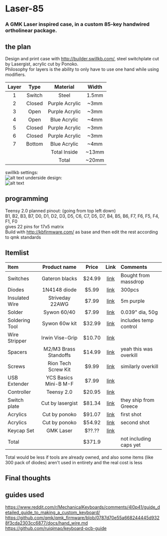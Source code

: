 # Laser-85
### A GMK Laser inspired case, in a custom 85-key handwired ortholinear package.

## the plan  

Design and print case with http://builder.swillkb.com/, steel switchplate cut by Lasergist, acrylic cut by Ponoko.    
Philosophy for layers is the ability to only have to use one hand while using modifiers.  

| Layer | Type   | Material       | Width |
|:-----:|:------:|:--------------:|:-----:|
|   1   | Switch | Steel          | 1.5mm |
|   2   | Closed | Purple Acrylic | ~3mm  |
|   3   | Open   | Purple Acrylic | ~3mm  |
|   4   | Open   | Blue Acrylic   | ~4mm  |
|   5   | Closed | Purple Acrylic | ~3mm  |
|   6   | Closed | Purple Acrylic | ~3mm  |
|   7   | Bottom | Blue Acrylic   | ~4mm  |
|       |        | Total Inside   | ~13mm |
|       |        | Total          | ~20mm |

swillkb settings:  
![alt text](http://i.imgur.com/jhe3P6L.jpg "SwillKB Settings")
underside design:  
![alt text](http://i.imgur.com/UIby4OW.jpg "LASER")

## programming  
Teensy 2.0 planned pinout: (going from top left down)  
B1, B2, B3, B7, D0, D1, D2, D3, D5, C6, C7, D5, D7, B4, B5, B6, F7, F6, F5, F4, F1, F0  
gives 22 pins for 17x5 matrix  
Build with http://kbfirmware.com/ as base and then edit the rest according to qmk standards

Itemlist
------

| Item           | Product name          | Price   | Link                                                  | Comments               |
|:---------------|:---------------------:|:-------:|:-----------------------------------------------------:|:-----------------------|
| Switches       | Gateron blacks        | $24.99  | [link](https://www.massdrop.com/buy/gateron-switches) | Bought from massdrop   |
| Diodes         | 1N4148 diode          | $5.99   | [link](https://www.amazon.com/gp/product/B06XB1R2NK)  | 300pcs                 |
| Insulated Wire | Striveday 22AWG       | $7.99   | [link](https://www.amazon.com/gp/product/B01IBAIL60)  | 5m purple              |
| Solder         | Sywon 60/40           | $7.99   | [link](https://www.amazon.com/gp/product/B01LVTTL9E)  | 0.039" dia, 50g        |
| Soldering Tool | Sywon 60w kit         | $32.99  | [link](https://www.amazon.com/gp/product/B01N4571Q6)  | includes temp control  |
| Wire Stripper  | Irwin Vise-Grip       | $10.70  | [link](https://www.amazon.com/gp/product/B000JNNWQ2)  |                        |
| Spacers        | M2/M3 Brass Standoffs | $14.99  | [link](https://www.amazon.com/gp/product/B00MNG2T6W)  | yeah this was overkill |
| Screws         | Rion Tech Screw Kit   | $9.99   | [link](https://www.amazon.com/gp/product/B072NZY69F)  | similarly overkill     |
| USB Extender   | YCS Basics Mini-B M-F | $7.99   | [link](https://www.amazon.com/gp/product/B01CKMGD10)  |                        |
| Controller     | Teensy 2.0            | $20.95  | [link](https://www.amazon.com/gp/product/B00NC43256)  |                        |
| Switch plate   | Cut by lasergist      | $81.34  | [link](https://www.lasergist.com)                     | they ship from Greece  |
| Acrylics       | Cut by ponoko         | $91.07  | [link](https://www.ponoko.com)                        | first shot             |
| Acrylics       | Cut by ponoko         | $54.92  | [link](https://www.ponoko.com)                        | second shot            |
| Keycap Set     | GMK Laser             | $??.??  | [link](https://www.massdrop.com/talk/455/laser-gmk)   |                        |
| Total          |                       | $371.9  |                                                       | not including caps yet |

Total would be less if tools are already owned, and also some items (like 300 pack of diodes) aren't used in entirety and the real cost is less

Final thoughts
------



## guides used  
https://www.reddit.com/r/MechanicalKeyboards/comments/4l0p41/guide_detailed_guide_to_making_a_custom_keyboard/  
https://github.com/qmk/qmk_firmware/blob/0787d70e55a668244445d9328f3cda2303cc6877/docs/hand_wire.md  
https://github.com/ruiqimao/keyboard-pcb-guide  
